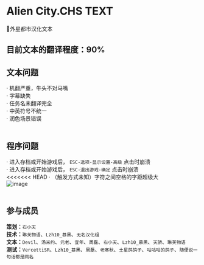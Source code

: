 # Alien City.CHS TEXT
 📄外星都市汉化文本<br>
## **目前文本的翻译程度：90%**<br>
## **文本问题**<br>
· 机翻严重，牛头不对马嘴<br>
· 字幕缺失<br>
· 任务名未翻译完全<br>
· 中英符号不统一<br>
· 润色场景错误<br>
<br>

## **程序问题**<br>
· 进入存档或开始游戏后， `ESC-选项-显示设置-高级` 点击时崩溃<br>
· 进入存档或开始游戏后， `ESC-退出游戏-确定` 点击时崩溃<br>
<<<<<<< HEAD
· （触发方式未知）字符之间空格的字距超级大 <br>
![image](https://github.com/Lzh102938/GTASA-Alien-City.CHS-TEXT/blob/main/%E5%9B%BE%E5%BA%8A/%E5%AD%97%E7%AC%A6%E9%97%B4%E8%B7%9D%E5%A4%A7.png)<br>
<br>

## **参与成员**<br>
**策划：**`右小天`<br>
**技术：**`琳芙物语`、`Lzh10_慕黑`、`无名汉化组`<br>
**文本：**`Devil`、`汤米约`、`元老`、`宜年`、`周磊`、`右小天`、`Lzh10_慕黑`、`天骄`、`琳芙物语`<br>
**测试：**`VercettiSR`、`Lzh10_慕黑`、`周磊`、`老寒秋`、`土星鸽鸽子`、`咕咕咕的鸽子`、`随便说一句话都是网名`<br>
